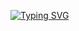 <a href="https://git.io/typing-svg"><img src="https://readme-typing-svg.demolab.com?font=Orbitron&size=30&duration=4000&pause=500&width=500&height=80&lines=xaicat+-+the+cryptice+voyager" alt="Typing SVG" /></a>
